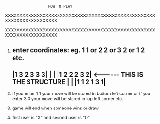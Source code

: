                         HOW TO PLAY

XXXXXXXXXXXXXXXXXXXXXXXXXXXXXXXXXXXXXXXXXXXXXXXXXXXXXXXXXXXXXXXXXXXXXX

XXXXXXXXXXXXXXXXXXXXXXXXXXXXXXXXXXXXXXXXXXXXXXXXXXXXXXXXXXXXXXXXXXXXXX

1.  enter coordinates:
    eg. 1 1 or 2 2 or 3 2 or 1 2 etc.
    -------------------
    |1 3    2 3    3 3|
    |                 |
    |1 2    2 2    3 2|   <------ THIS IS THE STRUCTURE
    |                 |
    |1 1    2 1    3 1|
    -------------------

2.  if you enter 1 1 your move will be stored in bottom left corner
    or if you enter 3 3 your move will be stored in top left corner
    etc.

3.  game will end when someone wins or draw

4.  first user is "X" and second user is "O"
